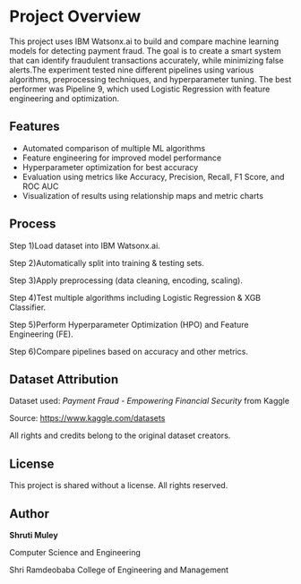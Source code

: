 # Project Overview

This project uses IBM Watsonx.ai to build and compare machine learning models for detecting payment fraud. The goal is to create a smart system that can identify fraudulent transactions accurately, while minimizing false alerts.The experiment tested nine different pipelines using various algorithms, preprocessing techniques, and hyperparameter tuning. The best performer was Pipeline 9, which used Logistic Regression with feature engineering and optimization.

## **Features**

* Automated comparison of multiple ML algorithms
* Feature engineering for improved model performance
* Hyperparameter optimization for best accuracy
* Evaluation using metrics like Accuracy, Precision, Recall, F1 Score, and ROC AUC
* Visualization of results using relationship maps and metric charts

## **Process**
Step 1)Load dataset into IBM Watsonx.ai.

Step 2)Automatically split into training & testing sets.

Step 3)Apply preprocessing (data cleaning, encoding, scaling).

Step 4)Test multiple algorithms including Logistic Regression & XGB Classifier.

Step 5)Perform Hyperparameter Optimization (HPO) and Feature Engineering (FE).

Step 6)Compare pipelines based on accuracy and other metrics.

## **Dataset Attribution**

Dataset used: *Payment Fraud - Empowering Financial Security* from Kaggle

Source: https://www.kaggle.com/datasets

All rights and credits belong to the original dataset creators.

## **License**

This project is shared without a license. All rights reserved.

## **Author**

**Shruti Muley**

Computer Science and Engineering

Shri Ramdeobaba College of Engineering and Management

